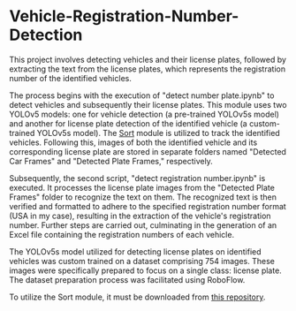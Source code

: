 # Vehicle-Registration-Number-Detection

This project involves detecting vehicles and their license plates, followed by extracting the text from the license plates, which represents the registration number of the identified vehicles.

The process begins with the execution of "detect number plate.ipynb" to detect vehicles and subsequently their license plates. This module uses two YOLOv5 models: one for vehicle detection (a pre-trained YOLOv5s model) and another for license plate detection of the identified vehicle (a custom-trained YOLOv5s model). The [Sort](https://github.com/abewley/sort) module is utilized to track the identified vehicles. Following this, images of both the identified vehicle and its corresponding license plate are stored in separate folders named "Detected Car Frames" and "Detected Plate Frames," respectively.

Subsequently, the second script, "detect registration number.ipynb" is executed. It processes the license plate images from the "Detected Plate Frames" folder to recognize the text on them. The recognized text is then verified and formatted to adhere to the specified registration number format (USA in my case), resulting in the extraction of the vehicle's registration number. Further steps are carried out, culminating in the generation of an Excel file containing the registration numbers of each vehicle.

The YOLOv5s model utilized for detecting license plates on identified vehicles was custom trained on a dataset comprising 754 images. These images were specifically prepared to focus on a single class: license plate. The dataset preparation process was facilitated using RoboFlow.

To utilize the Sort module, it must be downloaded from [this repository](https://github.com/abewley/sort).
